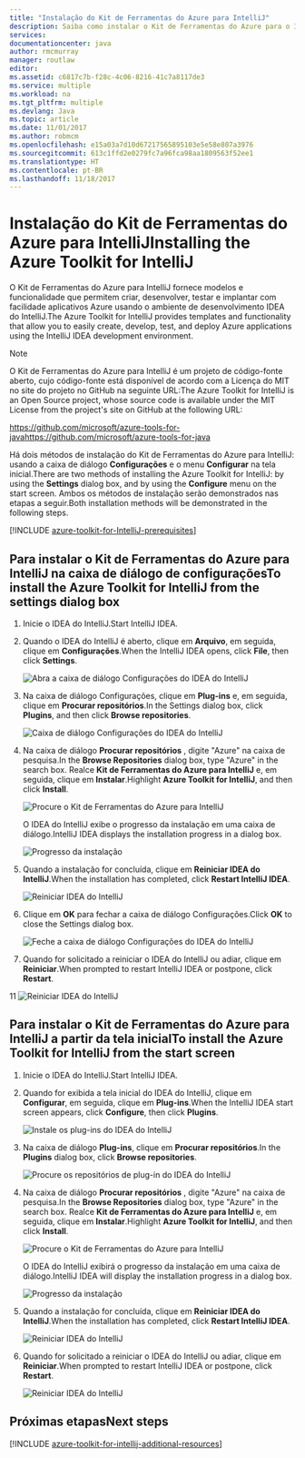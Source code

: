 ```yaml
---
title: "Instalação do Kit de Ferramentas do Azure para IntelliJ"
description: Saiba como instalar o Kit de Ferramentas do Azure para o IDEA do IntelliJ.
services: 
documentationcenter: java
author: rmcmurray
manager: routlaw
editor: 
ms.assetid: c6817c7b-f28c-4c06-8216-41c7a8117de3
ms.service: multiple
ms.workload: na
ms.tgt_pltfrm: multiple
ms.devlang: Java
ms.topic: article
ms.date: 11/01/2017
ms.author: robmcm
ms.openlocfilehash: e15a03a7d10d67217565895103e5e58e807a3976
ms.sourcegitcommit: 613c1ffd2e0279fc7a96fca98aa1809563f52ee1
ms.translationtype: HT
ms.contentlocale: pt-BR
ms.lasthandoff: 11/18/2017
---
```

# <a name="installing-the-azure-toolkit-for-intellij"></a><span data-ttu-id="b20f5-103">Instalação do Kit de Ferramentas do Azure para IntelliJ</span><span class="sxs-lookup"><span data-stu-id="b20f5-103">Installing the Azure Toolkit for IntelliJ</span></span>

<span data-ttu-id="b20f5-104">O Kit de Ferramentas do Azure para IntelliJ fornece modelos e funcionalidade que permitem criar, desenvolver, testar e implantar com facilidade aplicativos Azure usando o ambiente de desenvolvimento IDEA do IntelliJ.</span><span class="sxs-lookup"><span data-stu-id="b20f5-104">The Azure Toolkit for IntelliJ provides templates and functionality that allow you to easily create, develop, test, and deploy Azure applications using the IntelliJ IDEA development environment.</span></span>

> [!NOTE] 
> 
> <span data-ttu-id="b20f5-105">O Kit de Ferramentas do Azure para IntelliJ é um projeto de código-fonte aberto, cujo código-fonte está disponível de acordo com a Licença do MIT no site do projeto no GitHub na seguinte URL:</span><span class="sxs-lookup"><span data-stu-id="b20f5-105">The Azure Toolkit for IntelliJ is an Open Source project, whose source code is available under the MIT License from the project's site on GitHub at the following URL:</span></span> 
> 
> <span data-ttu-id="b20f5-106"><https://github.com/microsoft/azure-tools-for-java></span><span class="sxs-lookup"><span data-stu-id="b20f5-106"><https://github.com/microsoft/azure-tools-for-java></span></span> 
> 

<span data-ttu-id="b20f5-107">Há dois métodos de instalação do Kit de Ferramentas do Azure para IntelliJ: usando a caixa de diálogo **Configurações** e o menu **Configurar** na tela inicial.</span><span class="sxs-lookup"><span data-stu-id="b20f5-107">There are two methods of installing the Azure Toolkit for IntelliJ: by using the **Settings** dialog box, and by using the **Configure** menu on the start screen.</span></span> <span data-ttu-id="b20f5-108">Ambos os métodos de instalação serão demonstrados nas etapas a seguir.</span><span class="sxs-lookup"><span data-stu-id="b20f5-108">Both installation methods will be demonstrated in the following steps.</span></span>

[!INCLUDE [azure-toolkit-for-IntelliJ-prerequisites](../includes/azure-toolkit-for-intellij-prerequisites.md)]

## <a name="to-install-the-azure-toolkit-for-intellij-from-the-settings-dialog-box"></a><span data-ttu-id="b20f5-109">Para instalar o Kit de Ferramentas do Azure para IntelliJ na caixa de diálogo de configurações</span><span class="sxs-lookup"><span data-stu-id="b20f5-109">To install the Azure Toolkit for IntelliJ from the settings dialog box</span></span>

1. <span data-ttu-id="b20f5-110">Inicie o IDEA do IntelliJ.</span><span class="sxs-lookup"><span data-stu-id="b20f5-110">Start IntelliJ IDEA.</span></span>

1. <span data-ttu-id="b20f5-111">Quando o IDEA do IntelliJ é aberto, clique em **Arquivo**, em seguida, clique em **Configurações**.</span><span class="sxs-lookup"><span data-stu-id="b20f5-111">When the IntelliJ IDEA opens, click **File**, then click **Settings**.</span></span>
   
   ![Abra a caixa de diálogo Configurações do IDEA do IntelliJ][01a]

1. <span data-ttu-id="b20f5-113">Na caixa de diálogo Configurações, clique em **Plug-ins** e, em seguida, clique em **Procurar repositórios**.</span><span class="sxs-lookup"><span data-stu-id="b20f5-113">In the Settings dialog box, click **Plugins**, and then click **Browse repositories**.</span></span>
   
   ![Caixa de diálogo Configurações do IDEA do IntelliJ][02a]

1. <span data-ttu-id="b20f5-115">Na caixa de diálogo **Procurar repositórios** , digite "Azure" na caixa de pesquisa.</span><span class="sxs-lookup"><span data-stu-id="b20f5-115">In the **Browse Repositories** dialog box, type "Azure" in the search box.</span></span> <span data-ttu-id="b20f5-116">Realce **Kit de Ferramentas do Azure para IntelliJ** e, em seguida, clique em **Instalar**.</span><span class="sxs-lookup"><span data-stu-id="b20f5-116">Highlight **Azure Toolkit for IntelliJ**, and then click **Install**.</span></span>
   
   ![Procure o Kit de Ferramentas do Azure para IntelliJ][03]
   
   <span data-ttu-id="b20f5-118">O IDEA do IntelliJ exibe o progresso da instalação em uma caixa de diálogo.</span><span class="sxs-lookup"><span data-stu-id="b20f5-118">IntelliJ IDEA displays the installation progress in a dialog box.</span></span>
   
   ![Progresso da instalação][04]

1. <span data-ttu-id="b20f5-120">Quando a instalação for concluída, clique em **Reiniciar IDEA do IntelliJ**.</span><span class="sxs-lookup"><span data-stu-id="b20f5-120">When the installation has completed, click **Restart IntelliJ IDEA**.</span></span>
   
   ![Reiniciar IDEA do IntelliJ][05]

1. <span data-ttu-id="b20f5-122">Clique em **OK** para fechar a caixa de diálogo Configurações.</span><span class="sxs-lookup"><span data-stu-id="b20f5-122">Click **OK** to close the Settings dialog box.</span></span>
   
   ![Feche a caixa de diálogo Configurações do IDEA do IntelliJ][06]

1. <span data-ttu-id="b20f5-124">Quando for solicitado a reiniciar o IDEA do IntelliJ ou adiar, clique em **Reiniciar**.</span><span class="sxs-lookup"><span data-stu-id="b20f5-124">When prompted to restart IntelliJ IDEA or postpone, click **Restart**.</span></span>
   
<span data-ttu-id="b20f5-125">1</span><span class="sxs-lookup"><span data-stu-id="b20f5-125">1</span></span>   ![Reiniciar IDEA do IntelliJ][07]

## <a name="to-install-the-azure-toolkit-for-intellij-from-the-start-screen"></a><span data-ttu-id="b20f5-127">Para instalar o Kit de Ferramentas do Azure para IntelliJ a partir da tela inicial</span><span class="sxs-lookup"><span data-stu-id="b20f5-127">To install the Azure Toolkit for IntelliJ from the start screen</span></span>

1. <span data-ttu-id="b20f5-128">Inicie o IDEA do IntelliJ.</span><span class="sxs-lookup"><span data-stu-id="b20f5-128">Start IntelliJ IDEA.</span></span>

1. <span data-ttu-id="b20f5-129">Quando for exibida a tela inicial do IDEA do IntelliJ, clique em **Configurar**, em seguida, clique em **Plug-ins**.</span><span class="sxs-lookup"><span data-stu-id="b20f5-129">When the IntelliJ IDEA start screen appears, click **Configure**, then click **Plugins**.</span></span>
   
   ![Instale os plug-ins do IDEA do IntelliJ][01b]

1. <span data-ttu-id="b20f5-131">Na caixa de diálogo **Plug-ins**, clique em **Procurar repositórios**.</span><span class="sxs-lookup"><span data-stu-id="b20f5-131">In the **Plugins** dialog box, click **Browse repositories**.</span></span>
   
   ![Procure os repositórios de plug-in do IDEA do IntelliJ][02b]

1. <span data-ttu-id="b20f5-133">Na caixa de diálogo **Procurar repositórios** , digite "Azure" na caixa de pesquisa.</span><span class="sxs-lookup"><span data-stu-id="b20f5-133">In the **Browse Repositories** dialog box, type "Azure" in the search box.</span></span> <span data-ttu-id="b20f5-134">Realce **Kit de Ferramentas do Azure para IntelliJ** e, em seguida, clique em **Instalar**.</span><span class="sxs-lookup"><span data-stu-id="b20f5-134">Highlight **Azure Toolkit for IntelliJ**, and then click **Install**.</span></span>
   
   ![Procure o Kit de Ferramentas do Azure para IntelliJ][03]
   
   <span data-ttu-id="b20f5-136">O IDEA do IntelliJ exibirá o progresso da instalação em uma caixa de diálogo.</span><span class="sxs-lookup"><span data-stu-id="b20f5-136">IntelliJ IDEA will display the installation progress in a dialog box.</span></span>
   
   ![Progresso da instalação][04]

1. <span data-ttu-id="b20f5-138">Quando a instalação for concluída, clique em **Reiniciar IDEA do IntelliJ**.</span><span class="sxs-lookup"><span data-stu-id="b20f5-138">When the installation has completed, click **Restart IntelliJ IDEA**.</span></span>
   
   ![Reiniciar IDEA do IntelliJ][05]

1. <span data-ttu-id="b20f5-140">Quando for solicitado a reiniciar o IDEA do IntelliJ ou adiar, clique em **Reiniciar**.</span><span class="sxs-lookup"><span data-stu-id="b20f5-140">When prompted to restart IntelliJ IDEA or postpone, click **Restart**.</span></span>
   
   ![Reiniciar IDEA do IntelliJ][07]

## <a name="next-steps"></a><span data-ttu-id="b20f5-142">Próximas etapas</span><span class="sxs-lookup"><span data-stu-id="b20f5-142">Next steps</span></span>

[!INCLUDE [azure-toolkit-for-intellij-additional-resources](../includes/azure-toolkit-for-intellij-additional-resources.md)]

<!-- URL List -->

<!-- IMG List -->

[01a]: media/azure-toolkit-for-intellij-installation/01-intellij-file-settings.png
[01b]: media/azure-toolkit-for-intellij-installation/01-intellij-configure-dropdown.png
[02a]: media/azure-toolkit-for-intellij-installation/02-intellij-settings-dialog.png
[02b]: media/azure-toolkit-for-intellij-installation/02-intellij-plugins-dialog.png
[03]: media/azure-toolkit-for-intellij-installation/03-intellij-browse-repositories.png
[04]: media/azure-toolkit-for-intellij-installation/04-install-progress.png
[05]: media/azure-toolkit-for-intellij-installation/05-restart-intellij.png
[06]: media/azure-toolkit-for-intellij-installation/06-intellij-settings-dialog.png
[07]: media/azure-toolkit-for-intellij-installation/07-restart-intellij.png
